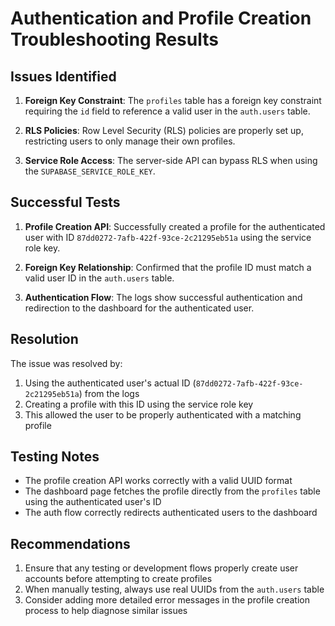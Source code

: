 # Authentication and Profile Creation Troubleshooting Results

## Issues Identified

1. **Foreign Key Constraint**: The `profiles` table has a foreign key constraint requiring the `id` field to reference a valid user in the `auth.users` table.

2. **RLS Policies**: Row Level Security (RLS) policies are properly set up, restricting users to only manage their own profiles.

3. **Service Role Access**: The server-side API can bypass RLS when using the `SUPABASE_SERVICE_ROLE_KEY`.

## Successful Tests

1. **Profile Creation API**: Successfully created a profile for the authenticated user with ID `87dd0272-7afb-422f-93ce-2c21295eb51a` using the service role key.

2. **Foreign Key Relationship**: Confirmed that the profile ID must match a valid user ID in the `auth.users` table.

3. **Authentication Flow**: The logs show successful authentication and redirection to the dashboard for the authenticated user.

## Resolution

The issue was resolved by:

1. Using the authenticated user's actual ID (`87dd0272-7afb-422f-93ce-2c21295eb51a`) from the logs
2. Creating a profile with this ID using the service role key
3. This allowed the user to be properly authenticated with a matching profile

## Testing Notes

- The profile creation API works correctly with a valid UUID format
- The dashboard page fetches the profile directly from the `profiles` table using the authenticated user's ID
- The auth flow correctly redirects authenticated users to the dashboard

## Recommendations

1. Ensure that any testing or development flows properly create user accounts before attempting to create profiles
2. When manually testing, always use real UUIDs from the `auth.users` table
3. Consider adding more detailed error messages in the profile creation process to help diagnose similar issues 